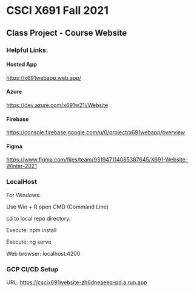 # CSCI X691 Fall 2021
## Class Project - Course Website

### Helpful Links:
#### Hosted App
https://x691webapp.web.app/

#### Azure
https://dev.azure.com/x691w21i/Website

#### Firebase
https://console.firebase.google.com/u/0/project/x691webapp/overview

#### Figma
https://www.figma.com/files/team/931947114085387645/X691-Website-Winter-2021


### LocalHost

For Windows:

Use Win + R open CMD (Command Line)  

cd to local repo directory. 

Execute: npm install  

Execute: ng serve  

Web browser: localhost:4200

### GCP CI/CD Setup 
URL: https://cscix691website-zh6dneaeeq-pd.a.run.app
